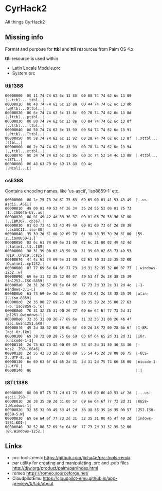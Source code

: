 # CyrHack2
All things CyrHack2

## Missing info
Format and purpose for **ttbl** and **ttli** resources from Palm OS 4.x

**ttli** resource is used within
- Latin Locale Module.prc
- System.prc

### ttli1388
```
00000000  00 11 74 74 62 6c 13 88  00 08 74 74 62 6c 13 89  |..ttbl....ttbl..|
00000010  00 40 74 74 62 6c 13 8a  00 44 74 74 62 6c 13 8b  |.@ttbl...Dttbl..|
00000020  00 6c 74 74 62 6c 13 8c  00 70 74 74 62 6c 13 8d  |.lttbl...pttbl..|
00000030  00 80 74 74 62 6c 13 8e  00 84 74 74 62 6c 13 8f  |..ttbl....ttbl..|
00000040  00 50 74 74 62 6c 13 90  00 54 74 74 62 6c 13 91  |.Pttbl...Tttbl..|
00000050  00 58 74 74 62 6c 13 92  00 28 74 74 62 6c 13 8f  |.Xttbl...(ttbl..|
00000060  00 2c 74 74 62 6c 13 93  00 78 74 74 62 6c 13 94  |.,ttbl...xttbl..|
00000070  00 34 74 74 62 6c 13 95  00 3c 74 53 54 4c 13 88  |.4ttbl...<tSTL..|
00000080  00 48 63 73 6c 69 13 88  00 4c                    |.Hcsli...L|
```

### csli388
Contains encoding names, like 'us-ascii', 'iso8859-1' etc.
```
00000000  00 1e 75 73 2d 61 73 63  69 69 00 01 41 53 43 49  |..us-ascii..ASCI|
00000010  49 00 01 49 53 4f 36 34  36 2d 55 53 00 01 75 73  |I..ISO646-US..us|
00000020  00 01 49 42 4d 33 36 37  00 01 63 70 33 36 37 00  |..IBM367..cp367.|
00000030  01 63 73 41 53 43 49 49  00 01 69 73 6f 2d 38 38  |.csASCII..iso-88|
00000040  35 39 2d 31 00 02 69 73  6f 38 38 35 39 2d 31 00  |59-1..iso8859-1.|
00000050  02 6c 61 74 69 6e 31 00  02 6c 31 00 02 49 42 4d  |.latin1..l1..IBM|
00000060  38 31 39 00 02 43 50 38  31 39 00 02 63 73 49 53  |819..CP819..csIS|
00000070  4f 4c 61 74 69 6e 31 00  02 63 70 31 32 35 32 00  |OLatin1..cp1252.|
00000080  07 77 69 6e 64 6f 77 73  2d 31 32 35 32 00 07 77  |.windows-1252..w|
00000090  69 6e 31 32 35 32 00 07  49 53 4f 2d 38 38 35 39  |in1252..ISO-8859|
000000a0  2d 31 2d 57 69 6e 64 6f  77 73 2d 33 2e 31 2d 4c  |-1-Windows-3.1-L|
000000b0  61 74 69 6e 2d 31 00 07  69 73 6f 2d 38 38 35 39  |atin-1..iso-8859|
000000c0  2d 35 00 27 69 73 6f 38  38 35 39 2d 35 00 27 63  |-5.'iso8859-5.'c|
000000d0  70 31 32 35 31 00 26 77  69 6e 64 6f 77 73 2d 31  |p1251.&windows-1|
000000e0  32 35 31 00 26 77 69 6e  31 32 35 31 00 26 4b 4f  |251.&win1251.&KO|
000000f0  49 2d 38 52 00 28 6b 6f  69 2d 38 72 00 28 6b 6f  |I-8R.(koi-8r.(ko|
00000100  69 38 72 00 28 75 6e 69  63 6f 64 65 2d 31 2d 31  |i8r.(unicode-1-1|
00000110  2d 75 63 73 32 00 09 49  53 4f 2d 31 30 36 34 36  |-ucs2..ISO-10646|
00000120  2d 55 43 53 2d 32 00 09  55 54 46 2d 38 00 06 75  |-UCS-2..UTF-8..u|
00000130  6e 69 63 6f 64 65 2d 31  2d 31 2d 75 74 66 38 00  |nicode-1-1-utf8.|
00000140  06                                                |.|
```

### tSTL1388
```
00000000  00 00 07 75 73 2d 61 73  63 69 69 00 49 53 4f 2d  |...us-ascii.ISO-|
00000010  38 38 35 39 2d 31 00 57  69 6e 64 6f 77 73 2d 31  |8859-1.Windows-1|
00000020  32 35 32 00 49 53 4f 2d  38 38 35 39 2d 35 00 57  |252.ISO-8859-5.W|
00000030  69 6e 64 6f 77 73 2d 31  32 35 31 00 4b 4f 49 2d  |indows-1251.KOI-|
00000040  38 52 00 57 69 6e 64 6f  77 73 2d 31 32 35 32 00  |8R.Windows-1252.|
```

## Links
- prc-tools remix https://github.com/jichu4n/prc-tools-remix
- par utility for creating and manipulating .prc and .pdb files http://djw.org/product/palm/par/index.html
- romeo https://romeo.sourceforge.net/
- CloudpilotEmu https://cloudpilot-emu.github.io/app-preview/#/tab/about
